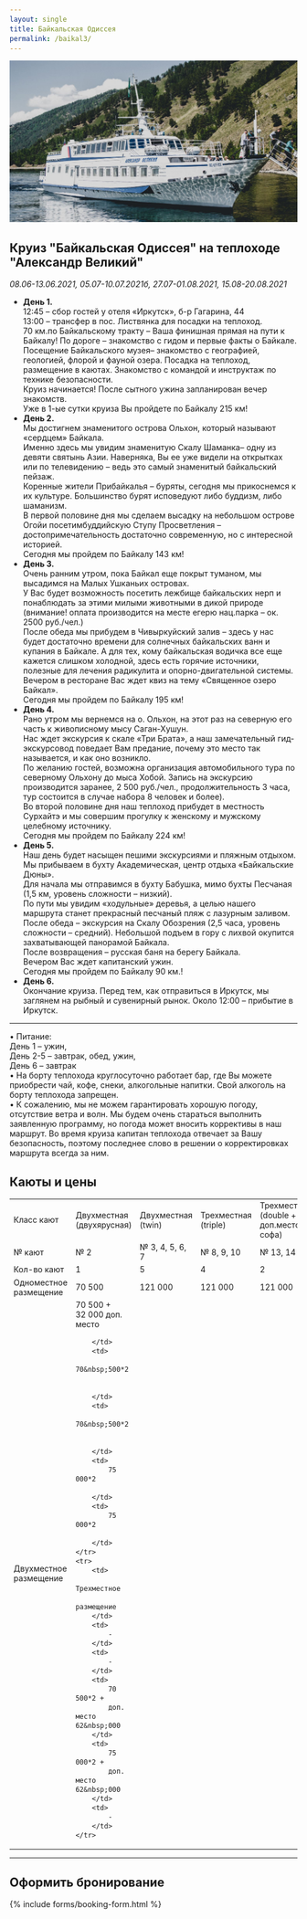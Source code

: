 ```yaml
---
layout: single
title: Байкальская Одиссея
permalink: /baikal3/
---
```


![Теплоход "Александр Великий"](/assets/images/baikal/alexander.jpg)

## Круиз  "Байкальская Одиссея" на теплоходе "Александр Великий" 
*08.06-13.06.2021, 05.07-10.07.2021б, 27.07-01.08.2021, 15.08-20.08.2021*

* **День 1.**  
12:45 – сбор гостей у отеля «Иркутск», б-р Гагарина, 44  
13:00 – трансфер в пос. Листвянка для посадки на теплоход.  
70 км.по Байкальскому тракту – Ваша финишная прямая на пути к Байкалу! По дороге – знакомство с гидом и первые факты о Байкале.  
Посещение Байкальского музея– знакомство с географией, геологией, флорой и фауной озера. Посадка на теплоход, размещение в каютах. Знакомство с командой и инструктаж по технике безопасности.   
Круиз начинается! После сытного ужина запланирован вечер знакомств.  
Уже в 1-ые сутки круиза Вы пройдете по Байкалу 215 км!  
* **День 2.**  
Мы достигнем знаменитого острова Ольхон, который называют «сердцем» Байкала.   
Именно здесь мы увидим знаменитую Скалу Шаманка– одну из девяти святынь Азии. Наверняка, Вы ее уже видели на открытках или по телевидению – ведь это самый знаменитый байкальский пейзаж.  
Коренные жители Прибайкалья – буряты, сегодня мы прикоснемся к их культуре. Большинство бурят исповедуют либо буддизм, либо шаманизм.  
В первой половине дня мы сделаем высадку на небольшом острове Огойи посетимбуддийскую Ступу Просветления – достопримечательность достаточно современную, но с интересной историей.  
Сегодня мы пройдем по Байкалу 143 км!
* **День 3.**  
Очень ранним утром, пока Байкал еще покрыт туманом, мы высадимся на Малых Ушканьих островах.  
У Вас будет возможность посетить лежбище байкальских нерп и понаблюдать за этими милыми животными в дикой природе (внимание! оплата производится на месте егерю нац.парка – ок. 2500 руб./чел.)  
После обеда мы прибудем в Чивыркуйский залив – здесь у нас будет достаточно времени для солнечных байкальских ванн и купания в Байкале. А для тех, кому байкальская водичка все еще кажется слишком холодной, здесь есть горячие источники, полезные для лечения радикулита и опорно-двигательной системы.  
Вечером в ресторане Вас ждет квиз на тему «Священное озеро Байкал».  
Сегодня мы пройдем по Байкалу 195 км!  
* **День 4.**  
Рано утром мы вернемся на о. Ольхон, на этот раз на северную его часть к живописному мысу Саган-Хушун.  
Нас ждет экскурсия к скале «Три Брата», а наш замечательный гид-экскурсовод поведает Вам предание, почему это место так называется, и как оно возникло.  
По желанию гостей, возможна организация автомобильного тура по северному Ольхону до мыса Хобой. Запись на экскурсию производится заранее, 2 500 руб./чел., продолжительность 3 часа, тур состоится в случае набора 8 человек и более).  
Во второй половине дня наш теплоход прибудет в местность Сурхайтэ и мы совершим прогулку к женскому и мужскому целебному источнику.  
Сегодня мы пройдем по Байкалу 224 км!  
* **День 5.**  
Наш день будет насыщен пешими экскурсиями и пляжным отдыхом.  
Мы прибываем в бухту Академическая, центр отдыха «Байкальские Дюны».  
Для начала мы отправимся в бухту Бабушка, мимо бухты Песчаная (1,5 км, уровень сложности – низкий).  
По пути мы увидим «ходульные» деревья, а целью нашего маршрута станет прекрасный песчаный пляж с лазурным заливом.  
После обеда – экскурсия на Скалу Обозрения (2,5 часа, уровень сложности – средний). Небольшой подъем в гору с лихвой окупится захватывающей панорамой Байкала.  
После возвращения – русская баня на берегу Байкала.   
Вечером Вас ждет капитанский ужин.  
Сегодня мы пройдем по Байкалу 90 км.!  
* **День 6.**  
Окончание круиза. Перед тем, как отправиться в Иркутск, мы заглянем на рыбный и сувенирный рынок. Около 12:00 – прибытие в Иркутск.  

******
  
• Питание:  
День 1 – ужин,  
День 2-5 – завтрак, обед, ужин,  
День 6 – завтрак   
• На борту теплохода круглосуточно работает бар, где Вы можете приобрести чай, кофе, снеки, алкогольные напитки. Свой алкоголь на борту теплохода запрещен.    
• К сожалению, мы не можем гарантировать хорошую погоду, отсутствие ветра и волн. Мы будем очень стараться выполнить заявленную программу, но погода может вносить коррективы в наш маршрут. Во время круиза капитан теплохода отвечает за Вашу безопасность, поэтому последнее слово в решении о корректировках маршрута всегда за ним.  


## Каюты и цены  

<table>
	<tr>
		<td>
			Класс
			кают
		</td>
		<td>
			Двухместная
			(двухярусная)
		</td>
		<td>
			Двухместная
			(twin)
		</td>
		<td>
			Трехместная
			(triple)
		</td>
		<td>
			Трехместная
			(double
			+ доп.место софа)
		</td>
		<td>
			Семейная
			(double)
		</td>
	</tr>
	<tr>
		<td>
			№ кают
		</td>
		<td>
			№ 2
		</td>
		<td>
			№ 3, 4,
			5, 6, 7
		</td>
		<td>
			№ 8, 9,
			10
		</td>
		<td>
			№ 13,
			14
		</td>
		<td>
			№ 11,
			12
		</td>
	</tr>
	<tr>
		<td>
			Кол-во
			кают
		</td>
		<td>
			1
		</td>
		<td>
			5
		</td>
		<td>
			4
		</td>
		<td>
			2
		</td>
		<td>
			2
		</td>
	</tr>
	<tr>
		<td>
			Одноместное
			размещение
		</td>
		<td>
			70
			500
		</td>
		<td>
			121&nbsp;000
		</td>
		<td>
			121&nbsp;000
		</td>
		<td>
			121&nbsp;000
		</td>
		<td>
			121&nbsp;000
		</td>
	</tr>
	<tr>
		<td>
			Двухместное
			размещение
		</td>
		<td>
			70&nbsp;500
			+ 32&nbsp;000 доп. место 
			
		</td>
		<td>
			70&nbsp;500*2
			
			
		</td>
		<td>
			70&nbsp;500*2
			
			
		</td>
		<td>
			75 000*2 
			
		</td>
		<td>
			75 000*2 
			
		</td>
	</tr>
	<tr>
		<td>
			Трехместное
			размещение
		</td>
		<td>
			-
		</td>
		<td>
			-
		</td>
		<td>
			70 500*2 +
			доп. место 62&nbsp;000
		</td>
		<td>
			75 000*2 +
			доп. место 62&nbsp;000
		</td>
		<td>
			-
		</td>
	</tr>
</table>

*******
## Оформить бронирование

{% include forms/booking-form.html %}
